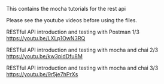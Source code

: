 This contains the mocha tutorials for the rest api

Please see the youtube videos before using the files.

RESTful API introduction and testing with Postman 1/3
https://youtu.be/LXLp1OwN3RQ


RESTful API introduction and testing with mocha and chai 2/3
https://youtu.be/kw3pidDfu8M


RESTful API introduction and testing with mocha and chai 3/3
https://youtu.be/9r5je7hPrXs
